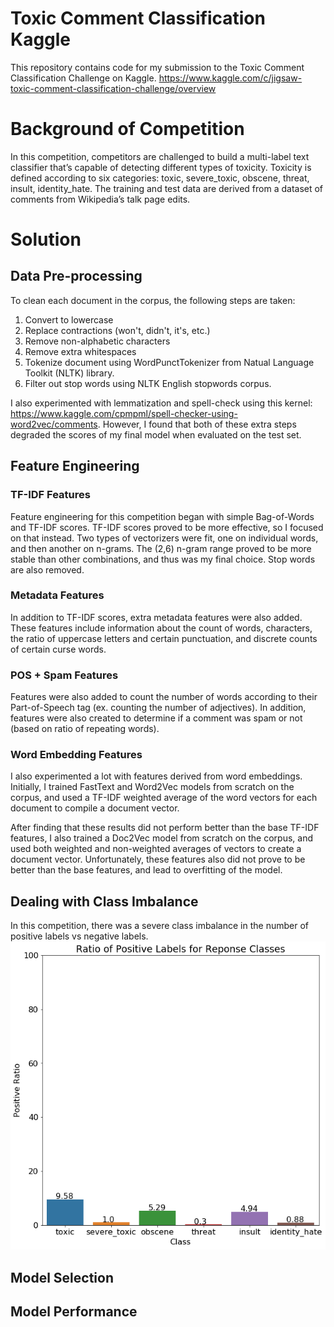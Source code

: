 # Toxic Comment Classification Kaggle
This repository contains code for my submission to the Toxic Comment Classification Challenge on Kaggle.
https://www.kaggle.com/c/jigsaw-toxic-comment-classification-challenge/overview

# Background of Competition
In this competition, competitors are challenged to build a multi-label text classifier that’s capable of detecting different types of toxicity. Toxicity is defined according to six categories: toxic, severe_toxic, obscene, threat, insult, identity_hate. The training and test data are derived from a dataset of comments from Wikipedia’s talk page edits.

# Solution

## Data Pre-processing
To clean each document in the corpus, the following steps are taken:
  1) Convert to lowercase
  2) Replace contractions (won't, didn't, it's, etc.)
  3) Remove non-alphabetic characters
  4) Remove extra whitespaces
  5) Tokenize document using WordPunctTokenizer from Natual Language Toolkit (NLTK) library.
  6) Filter out stop words using NLTK English stopwords corpus.

I also experimented with lemmatization and spell-check using this kernel: https://www.kaggle.com/cpmpml/spell-checker-using-word2vec/comments.
However, I found that both of these extra steps degraded the scores of my final model when evaluated on the test set. 

## Feature Engineering
### TF-IDF Features
Feature engineering for this competition began with simple Bag-of-Words and TF-IDF scores. TF-IDF scores proved to be more effective, so I focused on that instead. Two types of vectorizers were fit, one on individual words, and then another on n-grams. The (2,6) n-gram range proved to be more stable than other combinations, and thus was my final choice. Stop words are also removed.

### Metadata Features
In addition to TF-IDF scores, extra metadata features were also added. These features include information about the count of words, characters, the ratio of uppercase letters and certain punctuation, and discrete counts of certain curse words. 

### POS + Spam Features
Features were also added to count the number of words according to their Part-of-Speech tag (ex. counting the number of adjectives). In addition, features were also created to determine if a comment was spam or not (based on ratio of repeating words).

### Word Embedding Features
I also experimented a lot with features derived from word embeddings. Initially, I trained FastText and Word2Vec models from scratch on the corpus, and used a TF-IDF weighted average of the word vectors for each document to compile a document vector. 

After finding that these results did not perform better than the base TF-IDF features, I also trained a Doc2Vec model from scratch on the corpus, and used both weighted and non-weighted averages of vectors to create a document vector. Unfortunately, these features also did not prove to be better than the base features, and lead to overfitting of the model.

## Dealing with Class Imbalance
In this competition, there was a severe class imbalance in the number of positive labels vs negative labels. 
![](imbalance_plot.png)


## Model Selection



## Model Performance
